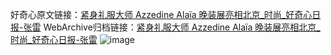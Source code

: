 好奇心原文链接：[紧身礼服大师 Azzedine Alaïa 晚装展亮相北京_时尚_好奇心日报-张雷](https://www.qdaily.com/articles/4338.html)
WebArchive归档链接：[紧身礼服大师 Azzedine Alaïa 晚装展亮相北京_时尚_好奇心日报-张雷](http://web.archive.org/web/20190623154227/https://www.qdaily.com/articles/4338.html)
![image](http://ww3.sinaimg.cn/large/007d5XDpgy1g3vf7z64ozj30u05a3nl9)